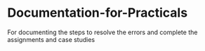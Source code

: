 # Documentation-for-Practicals
For documenting the steps to resolve the errors and complete the assignments and case studies
